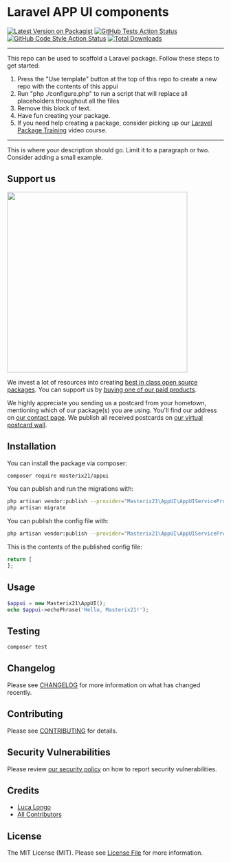 # Laravel APP UI components

[![Latest Version on Packagist](https://img.shields.io/packagist/v/masterix21/appui.svg?style=flat-square)](https://packagist.org/packages/masterix21/appui)
[![GitHub Tests Action Status](https://img.shields.io/github/workflow/status/masterix21/appui/run-tests?label=tests)](https://github.com/masterix21/appui/actions?query=workflow%3Arun-tests+branch%3Amain)
[![GitHub Code Style Action Status](https://img.shields.io/github/workflow/status/masterix21/appui/Check%20&%20fix%20styling?label=code%20style)](https://github.com/masterix21/appui/actions?query=workflow%3A"Check+%26+fix+styling"+branch%3Amain)
[![Total Downloads](https://img.shields.io/packagist/dt/masterix21/appui.svg?style=flat-square)](https://packagist.org/packages/masterix21/appui)

---
This repo can be used to scaffold a Laravel package. Follow these steps to get started:

1. Press the "Use template" button at the top of this repo to create a new repo with the contents of this appui
2. Run "php ./configure.php" to run a script that will replace all placeholders throughout all the files
3. Remove this block of text.
4. Have fun creating your package.
5. If you need help creating a package, consider picking up our <a href="https://laravelpackage.training">Laravel Package Training</a> video course.
---

This is where your description should go. Limit it to a paragraph or two. Consider adding a small example.

## Support us

[<img src="https://github-ads.s3.eu-central-1.amazonaws.com/AppUI.jpg?t=1" width="419px" />](https://spatie.be/github-ad-click/AppUI)

We invest a lot of resources into creating [best in class open source packages](https://spatie.be/open-source). You can support us by [buying one of our paid products](https://spatie.be/open-source/support-us).

We highly appreciate you sending us a postcard from your hometown, mentioning which of our package(s) you are using. You'll find our address on [our contact page](https://spatie.be/about-us). We publish all received postcards on [our virtual postcard wall](https://spatie.be/open-source/postcards).

## Installation

You can install the package via composer:

```bash
composer require masterix21/appui
```

You can publish and run the migrations with:

```bash
php artisan vendor:publish --provider="Masterix21\AppUI\AppUIServiceProvider" --tag="appui-migrations"
php artisan migrate
```

You can publish the config file with:
```bash
php artisan vendor:publish --provider="Masterix21\AppUI\AppUIServiceProvider" --tag="appui-config"
```

This is the contents of the published config file:

```php
return [
];
```

## Usage

```php
$appui = new Masterix21\AppUI();
echo $appui->echoPhrase('Hello, Masterix21!');
```

## Testing

```bash
composer test
```

## Changelog

Please see [CHANGELOG](CHANGELOG.md) for more information on what has changed recently.

## Contributing

Please see [CONTRIBUTING](.github/CONTRIBUTING.md) for details.

## Security Vulnerabilities

Please review [our security policy](../../security/policy) on how to report security vulnerabilities.

## Credits

- [Luca Longo](https://github.com/masterix21)
- [All Contributors](../../contributors)

## License

The MIT License (MIT). Please see [License File](LICENSE.md) for more information.
